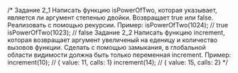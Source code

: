 /*
Задание 2_1
Написать функцию isPowerOfTwo, которая указывает, является ли аргумент степенью двойки. Возвращает true или false. Реализовать с помощью рекурсии. Пример:
isPowerOfTwo(1024); // true
isPowerOfTwo(1023); // false
Задание 2_2
Написать функцию increment, которая возвращает аргумент увеличеный на еденицу и количество вызовов функции. Сделать с помощью замыкания, в глобальной области видимости должна быть только переменная increment. Пример:
increment(10); // { value: 11, calls: 1}
increment(14); // { value: 15, calls: 2}
*/